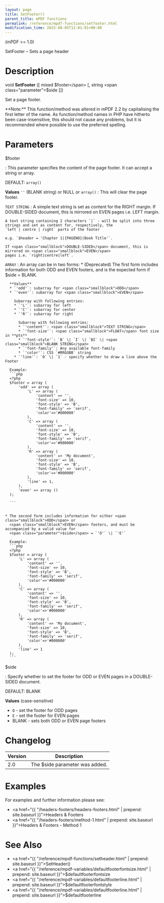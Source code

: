 ```yaml
---
layout: page
title: SetFooter()
parent_title: mPDF functions
permalink: /reference/mpdf-functions/setfooter.html
modification_time: 2015-08-05T12:01:01+00:00
---
```


(mPDF >= 1.0)

SetFooter – Sets a page header

# Description

void **SetFooter** ([ mixed <span class="parameter">$footer</span> [, string <span class="parameter">$side</span> ]])

Set a page footer.

<div class="alert alert-info" role="alert" markdown="1">
  **Note:** This function/method was altered in mPDF 2.2 by capitalising the first letter of the name.
  As function/method names in PHP have hitherto been case-insensitive, this should not cause any problems, but it is
  recommended where possible to use the preferred spelling.
</div>

# Parameters

<span class="parameter">$footer</span>

: This parameter specifies the content of the page footer. It can accept a string or array.  
  
  <span class="smallblock">DEFAULT</span>: `array()`
  
  **Values**
  `''` (<span class="smallblock">BLANK</span> string) or <span class="smallblock">NULL</span> or `array()`
  : This will clear the page footer.
    
  `TEXT STRING`
  : A simple text string is set as content for the <span class="smallblock">RIGHT</span> margin. If
    <span class="smallblock">DOUBLE-SIDED</span> document, this is mirrored on <span class="smallblock">EVEN</span>
    pages i.e. <span class="smallblock">LEFT</span> margin.
  
    A text string containing 2 characters `|` - will be split into three strings and set as content for, respectively, the
    `left | centre | right` parts of the footer 
    
    e.g. `$header = 'Chapter 1|{PAGENO}|Book Title'`.
  
    If <span class="smallblock">DOUBLE-SIDED</span> document, this is mirrored on <span class="smallblock">EVEN</span>
    pages i.e. `right|centre|left`.
  
  `ARRAY`
  : An array can be in two forms:
    * (Deprecated) The first form includes information for both <span class="smallblock">ODD</span> and <span class="smallblock">EVEN</span> 
      footers, and is the expected form 
      if <span class="parameter">$side</span> = <span class="smallblock">BLANK</span>.
      
      **Values**
      * `'odd'`: subarray for <span class="smallblock">ODD</span>
      * `'even'`: subarray for <span class="smallblock">EVEN</span>
        
        Subarray with following entries:  
        * `'L'`: subarray for left
        * `'C'`: subarray for center
        * `'R'`: subarray for right
          
          Subarray with following entries:
          * `'content'`: <span class="smallblock">TEXT STRING</span> 
          * `'font-size'`: <span class="smallblock">FLOAT</span> font size in **pts**
          * `'font-style'`: `B` \| `I` \| `BI` \| <span class="smallblock">BLANK STRING</span>
          * `'font-family'`: Any available font-family  
          * `'color'`: CSS `#RRGGBB` string 
        * `'line'`: `0` \| `1` - specify whether to draw a line above the Footer
    
      Example:
      ```php
      <?php
      $footer = array (
          'odd' => array (
              'L' => array (
                  'content' => '',
                  'font-size' => 10,
                  'font-style' => 'B',
                  'font-family' => 'serif',
                  'color'=>'#000000'
              ),
              'C' => array (
                  'content' => '',
                  'font-size' => 10,
                  'font-style' => 'B',
                  'font-family' => 'serif',
                  'color'=>'#000000'
              ),
              'R' => array (
                  'content' => 'My document',
                  'font-size' => 10,
                  'font-style' => 'B',
                  'font-family' => 'serif',
                  'color'=>'#000000'
              ),
              'line' => 1,
          ),
          'even' => array ()
      );
      
      ```
    
    
    * The second form includes information for either <span class="smallblock">ODD</span> or
      <span class="smallblock">EVEN</span> footers, and must be accompanied by a valid value for
      <span class="parameter">$side</span> = `'O'` \| `'E'`
      
      Example:
      ```php
      <?php
      $footer = array (
          'L' => array (
              'content' => '',
              'font-size' => 10,
              'font-style' => 'B',
              'font-family' => 'serif',
              'color'=>'#000000'
          ),
          'C' => array (
              'content' => '',
              'font-size' => 10,
              'font-style' => 'B',
              'font-family' => 'serif',
              'color'=>'#000000'
          ),
          'R' => array (
              'content' => 'My document',
              'font-size' => 10,
              'font-style' => 'B',
              'font-family' => 'serif',
              'color'=>'#000000'
          ),
          'line' => 1
      );
      ```
  
<span class="parameter">$side</span>

: Specify whether to set the footer for <span class="smallblock">ODD</span> or <span class="smallblock">EVEN</span>
  pages in a <span class="smallblock">DOUBLE-SIDED</span> document.
  
  <span class="smallblock">DEFAULT</span>: <span class="smallblock">BLANK</span>

  **Values** (case-sensitive)
  
  * `O` - set the footer for <span class="smallblock">ODD</span> pages 
  * `E` - set the footer for <span class="smallblock">EVEN</span> pages
  * <span class="smallblock">BLANK</span> - sets both <span class="smallblock">ODD</span> or
    <span class="smallblock">EVEN</span> page footers

# Changelog

<table class="table">
<thead>
<tr>
  <th>Version</th>
  <th>Description</th>
</tr>
</thead>
<tbody>
<tr>
  <td>2.0</td>
  <td>The <span class="parameter">$side</span> parameter was added.</td>
</tr>
</tbody>
</table>

# Examples

For examples and further information please see:

- <a href="{{ "/headers-footers/headers-footers.html" | prepend: site.baseurl }}">Headers &amp; Footers</a>
- <a href="{{ "/headers-footers/method-1.html" | prepend: site.baseurl }}">Headers &amp; Footers - Method 1</a>

# See Also

- <a href="{{ "/reference/mpdf-functions/setheader.html" | prepend: site.baseurl }}">SetHeader()</a>
- <a href="{{ "/reference/mpdf-variables/defaultfooterfontsize.html" | prepend: site.baseurl }}">$defaultfooterfontsize</a>
- <a href="{{ "/reference/mpdf-variables/defaultfooterline.html" | prepend: site.baseurl }}">$defaultfooterfontstyle</a>
- <a href="{{ "/reference/mpdf-variables/defaultfooterline.html" | prepend: site.baseurl }}">$defaultfooterline</a>

